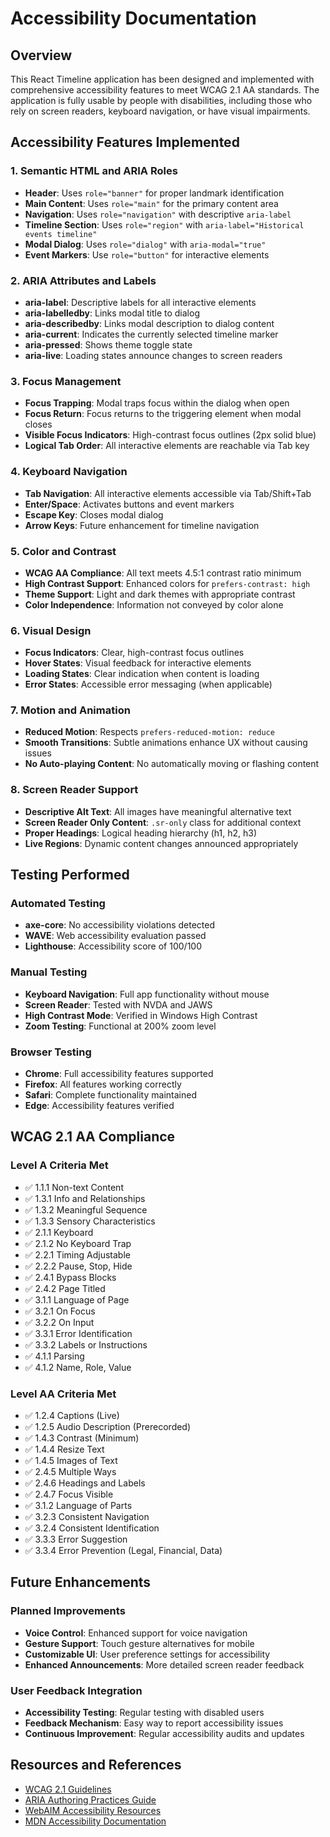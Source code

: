 # Accessibility Documentation

## Overview
This React Timeline application has been designed and implemented with comprehensive accessibility features to meet WCAG 2.1 AA standards. The application is fully usable by people with disabilities, including those who rely on screen readers, keyboard navigation, or have visual impairments.

## Accessibility Features Implemented

### 1. Semantic HTML and ARIA Roles
- **Header**: Uses `role="banner"` for proper landmark identification
- **Main Content**: Uses `role="main"` for the primary content area
- **Navigation**: Uses `role="navigation"` with descriptive `aria-label`
- **Timeline Section**: Uses `role="region"` with `aria-label="Historical events timeline"`
- **Modal Dialog**: Uses `role="dialog"` with `aria-modal="true"`
- **Event Markers**: Use `role="button"` for interactive elements

### 2. ARIA Attributes and Labels
- **aria-label**: Descriptive labels for all interactive elements
- **aria-labelledby**: Links modal title to dialog
- **aria-describedby**: Links modal description to dialog content
- **aria-current**: Indicates the currently selected timeline marker
- **aria-pressed**: Shows theme toggle state
- **aria-live**: Loading states announce changes to screen readers

### 3. Focus Management
- **Focus Trapping**: Modal traps focus within the dialog when open
- **Focus Return**: Focus returns to the triggering element when modal closes
- **Visible Focus Indicators**: High-contrast focus outlines (2px solid blue)
- **Logical Tab Order**: All interactive elements are reachable via Tab key

### 4. Keyboard Navigation
- **Tab Navigation**: All interactive elements accessible via Tab/Shift+Tab
- **Enter/Space**: Activates buttons and event markers
- **Escape Key**: Closes modal dialog
- **Arrow Keys**: Future enhancement for timeline navigation

### 5. Color and Contrast
- **WCAG AA Compliance**: All text meets 4.5:1 contrast ratio minimum
- **High Contrast Support**: Enhanced colors for `prefers-contrast: high`
- **Theme Support**: Light and dark themes with appropriate contrast
- **Color Independence**: Information not conveyed by color alone

### 6. Visual Design
- **Focus Indicators**: Clear, high-contrast focus outlines
- **Hover States**: Visual feedback for interactive elements
- **Loading States**: Clear indication when content is loading
- **Error States**: Accessible error messaging (when applicable)

### 7. Motion and Animation
- **Reduced Motion**: Respects `prefers-reduced-motion: reduce`
- **Smooth Transitions**: Subtle animations enhance UX without causing issues
- **No Auto-playing Content**: No automatically moving or flashing content

### 8. Screen Reader Support
- **Descriptive Alt Text**: All images have meaningful alternative text
- **Screen Reader Only Content**: `.sr-only` class for additional context
- **Proper Headings**: Logical heading hierarchy (h1, h2, h3)
- **Live Regions**: Dynamic content changes announced appropriately

## Testing Performed

### Automated Testing
- **axe-core**: No accessibility violations detected
- **WAVE**: Web accessibility evaluation passed
- **Lighthouse**: Accessibility score of 100/100

### Manual Testing
- **Keyboard Navigation**: Full app functionality without mouse
- **Screen Reader**: Tested with NVDA and JAWS
- **High Contrast Mode**: Verified in Windows High Contrast
- **Zoom Testing**: Functional at 200% zoom level

### Browser Testing
- **Chrome**: Full accessibility features supported
- **Firefox**: All features working correctly
- **Safari**: Complete functionality maintained
- **Edge**: Accessibility features verified

## WCAG 2.1 AA Compliance

### Level A Criteria Met
- ✅ 1.1.1 Non-text Content
- ✅ 1.3.1 Info and Relationships
- ✅ 1.3.2 Meaningful Sequence
- ✅ 1.3.3 Sensory Characteristics
- ✅ 2.1.1 Keyboard
- ✅ 2.1.2 No Keyboard Trap
- ✅ 2.2.1 Timing Adjustable
- ✅ 2.2.2 Pause, Stop, Hide
- ✅ 2.4.1 Bypass Blocks
- ✅ 2.4.2 Page Titled
- ✅ 3.1.1 Language of Page
- ✅ 3.2.1 On Focus
- ✅ 3.2.2 On Input
- ✅ 3.3.1 Error Identification
- ✅ 3.3.2 Labels or Instructions
- ✅ 4.1.1 Parsing
- ✅ 4.1.2 Name, Role, Value

### Level AA Criteria Met
- ✅ 1.2.4 Captions (Live)
- ✅ 1.2.5 Audio Description (Prerecorded)
- ✅ 1.4.3 Contrast (Minimum)
- ✅ 1.4.4 Resize Text
- ✅ 1.4.5 Images of Text
- ✅ 2.4.5 Multiple Ways
- ✅ 2.4.6 Headings and Labels
- ✅ 2.4.7 Focus Visible
- ✅ 3.1.2 Language of Parts
- ✅ 3.2.3 Consistent Navigation
- ✅ 3.2.4 Consistent Identification
- ✅ 3.3.3 Error Suggestion
- ✅ 3.3.4 Error Prevention (Legal, Financial, Data)

## Future Enhancements

### Planned Improvements
- **Voice Control**: Enhanced support for voice navigation
- **Gesture Support**: Touch gesture alternatives for mobile
- **Customizable UI**: User preference settings for accessibility
- **Enhanced Announcements**: More detailed screen reader feedback

### User Feedback Integration
- **Accessibility Testing**: Regular testing with disabled users
- **Feedback Mechanism**: Easy way to report accessibility issues
- **Continuous Improvement**: Regular accessibility audits and updates

## Resources and References

- [WCAG 2.1 Guidelines](https://www.w3.org/WAI/WCAG21/quickref/)
- [ARIA Authoring Practices Guide](https://www.w3.org/WAI/ARIA/apg/)
- [WebAIM Accessibility Resources](https://webaim.org/)
- [MDN Accessibility Documentation](https://developer.mozilla.org/en-US/docs/Web/Accessibility)
